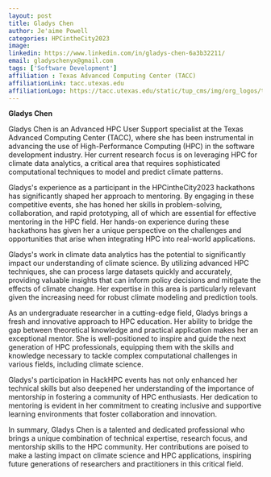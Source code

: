 ```yaml
---
layout: post
title: Gladys Chen
author: Je'aime Powell
categories: HPCintheCity2023
image: 
linkedin: https://www.linkedin.com/in/gladys-chen-6a3b32211/
email: gladyschenyx@gmail.com
tags: ['Software Development']
affiliation : Texas Advanced Computing Center (TACC) 
affiliationLink: tacc.utexas.edu
affiliationLogo: https://tacc.utexas.edu/static/tup_cms/img/org_logos/tacc-logo-white.66a5e70174ee.svg                      
---
```


**Gladys Chen**
 
 Gladys Chen is an Advanced HPC User Support specialist at the Texas Advanced Computing Center (TACC), where she has been instrumental in advancing the use of High-Performance Computing (HPC) in the software development industry. Her current research focus is on leveraging HPC for climate data analytics, a critical area that requires sophisticated computational techniques to model and predict climate patterns.
 
 Gladys's experience as a participant in the HPCintheCity2023 hackathons has significantly shaped her approach to mentoring. By engaging in these competitive events, she has honed her skills in problem-solving, collaboration, and rapid prototyping, all of which are essential for effective mentoring in the HPC field. Her hands-on experience during these hackathons has given her a unique perspective on the challenges and opportunities that arise when integrating HPC into real-world applications.
 
 Gladys's work in climate data analytics has the potential to significantly impact our understanding of climate science. By utilizing advanced HPC techniques, she can process large datasets quickly and accurately, providing valuable insights that can inform policy decisions and mitigate the effects of climate change. Her expertise in this area is particularly relevant given the increasing need for robust climate modeling and prediction tools.
 
 As an undergraduate researcher in a cutting-edge field, Gladys brings a fresh and innovative approach to HPC education. Her ability to bridge the gap between theoretical knowledge and practical application makes her an exceptional mentor. She is well-positioned to inspire and guide the next generation of HPC professionals, equipping them with the skills and knowledge necessary to tackle complex computational challenges in various fields, including climate science.
 
 Gladys's participation in HackHPC events has not only enhanced her technical skills but also deepened her understanding of the importance of mentorship in fostering a community of HPC enthusiasts. Her dedication to mentoring is evident in her commitment to creating inclusive and supportive learning environments that foster collaboration and innovation.
 
 In summary, Gladys Chen is a talented and dedicated professional who brings a unique combination of technical expertise, research focus, and mentorship skills to the HPC community. Her contributions are poised to make a lasting impact on climate science and HPC applications, inspiring future generations of researchers and practitioners in this critical field.  
                    
